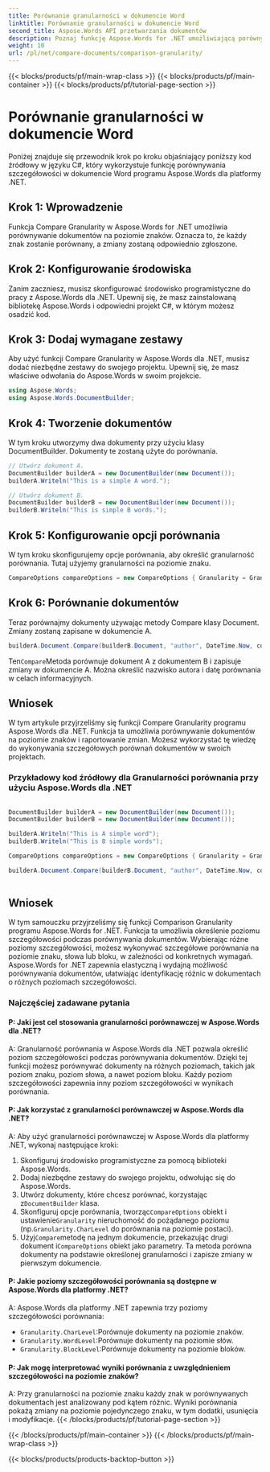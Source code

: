 ```yaml
---
title: Porównanie granularności w dokumencie Word
linktitle: Porównanie granularności w dokumencie Word
second_title: Aspose.Words API przetwarzania dokumentów
description: Poznaj funkcję Aspose.Words for .NET umożliwiającą porównywanie dokumentów znak po znaku i raportowanie wprowadzonych zmian.
weight: 10
url: /pl/net/compare-documents/comparison-granularity/
---
```


{{< blocks/products/pf/main-wrap-class >}}
{{< blocks/products/pf/main-container >}}
{{< blocks/products/pf/tutorial-page-section >}}

# Porównanie granularności w dokumencie Word

Poniżej znajduje się przewodnik krok po kroku objaśniający poniższy kod źródłowy w języku C#, który wykorzystuje funkcję porównywania szczegółowości w dokumencie Word programu Aspose.Words dla platformy .NET.

## Krok 1: Wprowadzenie

Funkcja Compare Granularity w Aspose.Words for .NET umożliwia porównywanie dokumentów na poziomie znaków. Oznacza to, że każdy znak zostanie porównany, a zmiany zostaną odpowiednio zgłoszone.

## Krok 2: Konfigurowanie środowiska

Zanim zaczniesz, musisz skonfigurować środowisko programistyczne do pracy z Aspose.Words dla .NET. Upewnij się, że masz zainstalowaną bibliotekę Aspose.Words i odpowiedni projekt C#, w którym możesz osadzić kod.

## Krok 3: Dodaj wymagane zestawy

Aby użyć funkcji Compare Granularity w Aspose.Words dla .NET, musisz dodać niezbędne zestawy do swojego projektu. Upewnij się, że masz właściwe odwołania do Aspose.Words w swoim projekcie.

```csharp
using Aspose.Words;
using Aspose.Words.DocumentBuilder;
```

## Krok 4: Tworzenie dokumentów

W tym kroku utworzymy dwa dokumenty przy użyciu klasy DocumentBuilder. Dokumenty te zostaną użyte do porównania.

```csharp
// Utwórz dokument A.
DocumentBuilder builderA = new DocumentBuilder(new Document());
builderA.Writeln("This is a simple A word.");

// Utwórz dokument B.
DocumentBuilder builderB = new DocumentBuilder(new Document());
builderB.Writeln("This is simple B words.");
```

## Krok 5: Konfigurowanie opcji porównania

W tym kroku skonfigurujemy opcje porównania, aby określić granularność porównania. Tutaj użyjemy granularności na poziomie znaku.

```csharp
CompareOptions compareOptions = new CompareOptions { Granularity = Granularity.CharLevel };
```

## Krok 6: Porównanie dokumentów

Teraz porównajmy dokumenty używając metody Compare klasy Document. Zmiany zostaną zapisane w dokumencie A.

```csharp
builderA.Document.Compare(builderB.Document, "author", DateTime.Now, compareOptions);
```

 Ten`Compare`Metoda porównuje dokument A z dokumentem B i zapisuje zmiany w dokumencie A. Można określić nazwisko autora i datę porównania w celach informacyjnych.

## Wniosek

W tym artykule przyjrzeliśmy się funkcji Compare Granularity programu Aspose.Words dla .NET. Funkcja ta umożliwia porównywanie dokumentów na poziomie znaków i raportowanie zmian. Możesz wykorzystać tę wiedzę do wykonywania szczegółowych porównań dokumentów w swoich projektach.

### Przykładowy kod źródłowy dla Granularności porównania przy użyciu Aspose.Words dla .NET

```csharp
            
DocumentBuilder builderA = new DocumentBuilder(new Document());
DocumentBuilder builderB = new DocumentBuilder(new Document());

builderA.Writeln("This is A simple word");
builderB.Writeln("This is B simple words");

CompareOptions compareOptions = new CompareOptions { Granularity = Granularity.CharLevel };

builderA.Document.Compare(builderB.Document, "author", DateTime.Now, compareOptions);            
        
```

## Wniosek

W tym samouczku przyjrzeliśmy się funkcji Comparison Granularity programu Aspose.Words for .NET. Funkcja ta umożliwia określenie poziomu szczegółowości podczas porównywania dokumentów. Wybierając różne poziomy szczegółowości, możesz wykonywać szczegółowe porównania na poziomie znaku, słowa lub bloku, w zależności od konkretnych wymagań. Aspose.Words for .NET zapewnia elastyczną i wydajną możliwość porównywania dokumentów, ułatwiając identyfikację różnic w dokumentach o różnych poziomach szczegółowości.

### Najczęściej zadawane pytania

#### P: Jaki jest cel stosowania granularności porównawczej w Aspose.Words dla .NET?

A: Granularność porównania w Aspose.Words dla .NET pozwala określić poziom szczegółowości podczas porównywania dokumentów. Dzięki tej funkcji możesz porównywać dokumenty na różnych poziomach, takich jak poziom znaku, poziom słowa, a nawet poziom bloku. Każdy poziom szczegółowości zapewnia inny poziom szczegółowości w wynikach porównania.

#### P: Jak korzystać z granularności porównawczej w Aspose.Words dla .NET?

A: Aby użyć granularności porównawczej w Aspose.Words dla platformy .NET, wykonaj następujące kroki:
1. Skonfiguruj środowisko programistyczne za pomocą biblioteki Aspose.Words.
2. Dodaj niezbędne zestawy do swojego projektu, odwołując się do Aspose.Words.
3.  Utwórz dokumenty, które chcesz porównać, korzystając z`DocumentBuilder` klasa.
4.  Skonfiguruj opcje porównania, tworząc`CompareOptions` obiekt i ustawienie`Granularity` nieruchomość do pożądanego poziomu (np.`Granularity.CharLevel` do porównania na poziomie postaci).
5.  Użyj`Compare`metodę na jednym dokumencie, przekazując drugi dokument i`CompareOptions` obiekt jako parametry. Ta metoda porówna dokumenty na podstawie określonej granularności i zapisze zmiany w pierwszym dokumencie.

#### P: Jakie poziomy szczegółowości porównania są dostępne w Aspose.Words dla platformy .NET?

A: Aspose.Words dla platformy .NET zapewnia trzy poziomy szczegółowości porównania:
- `Granularity.CharLevel`:Porównuje dokumenty na poziomie znaków.
- `Granularity.WordLevel`:Porównuje dokumenty na poziomie słów.
- `Granularity.BlockLevel`:Porównuje dokumenty na poziomie bloków.

#### P: Jak mogę interpretować wyniki porównania z uwzględnieniem szczegółowości na poziomie znaków?

A: Przy granularności na poziomie znaku każdy znak w porównywanych dokumentach jest analizowany pod kątem różnic. Wyniki porównania pokażą zmiany na poziomie pojedynczego znaku, w tym dodatki, usunięcia i modyfikacje.
{{< /blocks/products/pf/tutorial-page-section >}}

{{< /blocks/products/pf/main-container >}}
{{< /blocks/products/pf/main-wrap-class >}}

{{< blocks/products/products-backtop-button >}}
